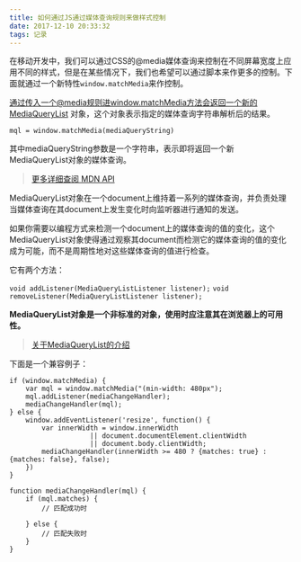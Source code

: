 ```yaml
---
title: 如何通过JS通过媒体查询规则来做样式控制
date: 2017-12-10 20:33:32
tags: 记录
---
```


在移动开发中，我们可以通过CSS的@media媒体查询来控制在不同屏幕宽度上应用不同的样式，但是在某些情况下，我们也希望可以通过脚本来作更多的控制。下面就通过一个新特性`window.matchMedia`来作控制。

通过传入一个@media规则进window.matchMedia方法会返回一个新的MediaQueryList 对象，这个对象表示指定的媒体查询字符串解析后的结果。

`mql = window.matchMedia(mediaQueryString)`

其中mediaQueryString参数是一个字符串，表示即将返回一个新MediaQueryList对象的媒体查询。

> [更多详细查阅 MDN API](https://developer.mozilla.org/zh-CN/docs/Web/API/Window/matchMedia)

MediaQueryList对象在一个document上维持着一系列的媒体查询，并负责处理当媒体查询在其document上发生变化时向监听器进行通知的发送。

如果你需要以编程方式来检测一个document上的媒体查询的值的变化，这个MediaQueryList对象使得通过观察其document而检测它的媒体查询的值的变化成为可能，而不是周期性地对这些媒体查询的值进行检查。

它有两个方法：

`void addListener(MediaQueryListListener listener);`
`void removeListener(MediaQueryListListener listener);`

**MediaQueryList对象是一个非标准的对象，使用时应注意其在浏览器上的可用性。**

> [关于MediaQueryList的介绍](https://developer.mozilla.org/zh-CN/docs/Web/API/MediaQueryList)

下面是一个兼容例子：

```
if (window.matchMedia) {
    var mql = window.matchMedia("(min-width: 480px");
    mql.addListener(mediaChangeHandler);
    mediaChangeHandler(mql);
} else {
    window.addEventListener('resize', function() {
        var innerWidth = window.innerWidth
                    || document.documentElement.clientWidth
                    || document.body.clientWidth;
        mediaChangeHandler(innerWidth >= 480 ? {matches: true} : {matches: false}, false);
    })    
}

function mediaChangeHandler(mql) {
    if (mql.matches) {
        // 匹配成功时
        
    } else {
        // 匹配失败时
    }
}
```